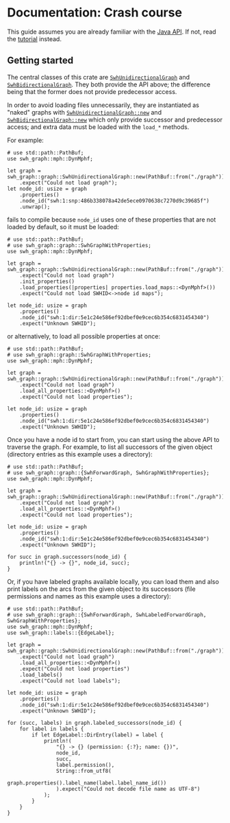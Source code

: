 # Documentation: Crash course

This guide assumes you are already familiar with the
[Java API](https://docs.softwareheritage.org/devel/swh-graph/java-api.html).
If not, read the [tutorial](crate::_tutorial) instead.

## Getting started

The central classes of this crate are
[`SwhUnidirectionalGraph`](crate::graph::SwhUnidirectionalGraph) and
[`SwhBidirectionalGraph`](crate::graph::SwhBidirectionalGraph).
They both provide the API above; the difference being that the former does not provide
predecessor access.

In order to avoid loading files unnecessarily, they are instantiated as "naked" graphs
with [`SwhUnidirectionalGraph::new`](crate::graph::SwhUnidirectionalGraph::new)
and [`SwhBidirectionalGraph::new`](crate::graph::SwhBidirectionalGraph::new) which only provide
successor and predecessor access; and extra data must be loaded with the `load_*` methods.

For example:

```compile_fail
# use std::path::PathBuf;
use swh_graph::mph::DynMphf;

let graph = swh_graph::graph::SwhUnidirectionalGraph::new(PathBuf::from("./graph"))
    .expect("Could not load graph");
let node_id: usize = graph
    .properties()
    .node_id("swh:1:snp:486b338078a42de5ece0970638c7270d9c39685f")
    .unwrap();
```

fails to compile because `node_id` uses one of these properties that are not loaded
by default, so it must be loaded:

```no_run
# use std::path::PathBuf;
# use swh_graph::graph::SwhGraphWithProperties;
use swh_graph::mph::DynMphf;

let graph = swh_graph::graph::SwhUnidirectionalGraph::new(PathBuf::from("./graph"))
    .expect("Could not load graph")
    .init_properties()
    .load_properties(|properties| properties.load_maps::<DynMphf>())
    .expect("Could not load SWHID<->node id maps");

let node_id: usize = graph
    .properties()
    .node_id("swh:1:dir:5e1c24e586ef92dbef0e9cec6b354c6831454340")
    .expect("Unknown SWHID");
```

or alternatively, to load all possible properties at once:

```no_run
# use std::path::PathBuf;
# use swh_graph::graph::SwhGraphWithProperties;
use swh_graph::mph::DynMphf;

let graph = swh_graph::graph::SwhUnidirectionalGraph::new(PathBuf::from("./graph"))
    .expect("Could not load graph")
    .load_all_properties::<DynMphf>()
    .expect("Could not load properties");

let node_id: usize = graph
    .properties()
    .node_id("swh:1:dir:5e1c24e586ef92dbef0e9cec6b354c6831454340")
    .expect("Unknown SWHID");
```

Once you have a node id to start from, you can start using the above API to traverse
the graph. For example, to list all successors of the given object (directory entries
as this example uses a directory):

```no_run
# use std::path::PathBuf;
# use swh_graph::graph::{SwhForwardGraph, SwhGraphWithProperties};
use swh_graph::mph::DynMphf;

let graph = swh_graph::graph::SwhUnidirectionalGraph::new(PathBuf::from("./graph"))
    .expect("Could not load graph")
    .load_all_properties::<DynMphf>()
    .expect("Could not load properties");

let node_id: usize = graph
    .properties()
    .node_id("swh:1:dir:5e1c24e586ef92dbef0e9cec6b354c6831454340")
    .expect("Unknown SWHID");

for succ in graph.successors(node_id) {
    println!("{} -> {}", node_id, succ);
}
```

Or, if you have labeled graphs available locally, you can load them and also print
labels on the arcs from the given object to its successors (file permissions and names
as this example uses a directory):

```no_run
# use std::path::PathBuf;
# use swh_graph::graph::{SwhForwardGraph, SwhLabeledForwardGraph, SwhGraphWithProperties};
use swh_graph::mph::DynMphf;
use swh_graph::labels::{EdgeLabel};

let graph = swh_graph::graph::SwhUnidirectionalGraph::new(PathBuf::from("./graph"))
    .expect("Could not load graph")
    .load_all_properties::<DynMphf>()
    .expect("Could not load properties")
    .load_labels()
    .expect("Could not load labels");

let node_id: usize = graph
    .properties()
    .node_id("swh:1:dir:5e1c24e586ef92dbef0e9cec6b354c6831454340")
    .expect("Unknown SWHID");

for (succ, labels) in graph.labeled_successors(node_id) {
    for label in labels {
        if let EdgeLabel::DirEntry(label) = label {
            println!(
                "{} -> {} (permission: {:?}; name: {})",
                node_id,
                succ,
                label.permission(),
                String::from_utf8(
                    graph.properties().label_name(label.label_name_id())
                ).expect("Could not decode file name as UTF-8")
            );
        }
    }
}
```

